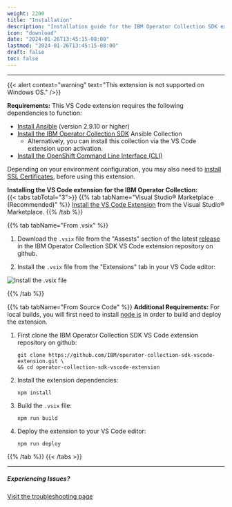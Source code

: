 ```yaml
---
weight: 2200
title: "Installation"
description: "Installation guide for the IBM Operator Collection SDK extension for VS Code."
icon: "download"
date: "2024-01-26T13:45:15-08:00"
lastmod: "2024-01-26T13:45:15-08:00"
draft: false
toc: false
---
```


---
{{< alert context="warning" text="This extension is not supported on Windows OS." />}}

**Requirements:** This VS Code extension requires the following dependencies to function:
* [Install Ansible](https://docs.ansible.com/ansible/latest/installation_guide/intro_installation.html) (version 2.9.10 or higher)
* [Install the IBM Operator Collection SDK](/docs/operator-collection-sdk/installation/) Ansible Collection
    * Alternatively, you can install this collection via the VS Code extension upon activation.
* [Install the OpenShift Command Line Interface (CLI)](https://docs.openshift.com/container-platform/4.8/cli_reference/openshift_cli/getting-started-cli.html)

Depending on your environment configuration, you may also need to [install SSL Certificates](docs/operator-collection-sdk-vscode-extension/troubleshooting/#ssl-certificates), before using this extension.

**Installing the VS Code extension for the IBM Operator Collection:**\
{{< tabs tabTotal="3">}}
{{% tab tabName="Visual Studio® Marketplace (Recommended)" %}}
[Install the VS Code Extension](https://marketplace.visualstudio.com/items?itemName=IBM.operator-collection-sdk) from the Visual Studio® Marketplace.
{{% /tab %}}

{{% tab tabName="From .vsix" %}}

1. Download the `.vsix` file from the "Assests" section of the latest [release](https://github.com/IBM/operator-collection-sdk-vscode-extension/releases) in the IBM Operator Collection SDK VS Code extension repository on github.

2. Install the `.vsix` file from the "Extensions" tab in your VS Code editor:

![Install the .vsix file](images/vs-code-extension/install-from-vsix.png)

{{% /tab %}}

{{% tab tabName="From Source Code" %}}
**Additional Requirements:** For local builds, you will first need to install [node js](https://nodejs.org/en) in order to build and deploy the extension.
1. First clone the IBM Operator Collection SDK VS Code extension repository on github:
    ```
    git clone https://github.com/IBM/operator-collection-sdk-vscode-extension.git \
    && cd operator-collection-sdk-vscode-extension
    ```
2. Install the extension dependencies:
    ```
    npm install
    ```
3. Build the `.vsix` file:
    ```
    npm run build
    ```
4. Deploy the extension to your VS Code editor:
    ```
    npm run deploy
    ```
{{% /tab %}}
{{< /tabs >}}

---
##### Experiencing Issues?
[Visit the troubleshooting page](/docs/operator-collection-sdk-vscode-extension/troubleshooting/)